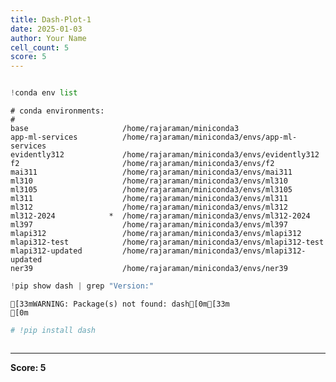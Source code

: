 ```yaml
---
title: Dash-Plot-1
date: 2025-01-03
author: Your Name
cell_count: 5
score: 5
---
```


```python

```


```python
!conda env list
```

    # conda environments:
    #
    base                     /home/rajaraman/miniconda3
    app-ml-services          /home/rajaraman/miniconda3/envs/app-ml-services
    evidently312             /home/rajaraman/miniconda3/envs/evidently312
    f2                       /home/rajaraman/miniconda3/envs/f2
    mai311                   /home/rajaraman/miniconda3/envs/mai311
    ml310                    /home/rajaraman/miniconda3/envs/ml310
    ml3105                   /home/rajaraman/miniconda3/envs/ml3105
    ml311                    /home/rajaraman/miniconda3/envs/ml311
    ml312                    /home/rajaraman/miniconda3/envs/ml312
    ml312-2024            *  /home/rajaraman/miniconda3/envs/ml312-2024
    ml397                    /home/rajaraman/miniconda3/envs/ml397
    mlapi312                 /home/rajaraman/miniconda3/envs/mlapi312
    mlapi312-test            /home/rajaraman/miniconda3/envs/mlapi312-test
    mlapi312-updated         /home/rajaraman/miniconda3/envs/mlapi312-updated
    ner39                    /home/rajaraman/miniconda3/envs/ner39
    



```python
!pip show dash | grep "Version:"
```

    [33mWARNING: Package(s) not found: dash[0m[33m
    [0m


```python
# !pip install dash
```


```python

```


---
**Score: 5**